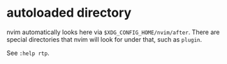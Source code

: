 # autoloaded directory

nvim automatically looks here via `$XDG_CONFIG_HOME/nvim/after`.
There are special directories that nvim will look for under that, such as `plugin`.

See `:help rtp`.
